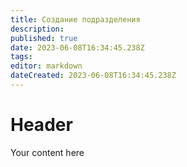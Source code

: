 ```yaml
---
title: Создание подразделения
description: 
published: true
date: 2023-06-08T16:34:45.238Z
tags: 
editor: markdown
dateCreated: 2023-06-08T16:34:45.238Z
---
```


# Header
Your content here